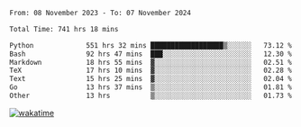 <!--START_SECTION:waka-->

```txt
From: 08 November 2023 - To: 07 November 2024

Total Time: 741 hrs 18 mins

Python             551 hrs 32 mins ██████████████████▒░░░░░░   73.12 %
Bash               92 hrs 47 mins  ███░░░░░░░░░░░░░░░░░░░░░░   12.30 %
Markdown           18 hrs 55 mins  ▓░░░░░░░░░░░░░░░░░░░░░░░░   02.51 %
TeX                17 hrs 10 mins  ▓░░░░░░░░░░░░░░░░░░░░░░░░   02.28 %
Text               15 hrs 25 mins  ▓░░░░░░░░░░░░░░░░░░░░░░░░   02.04 %
Go                 13 hrs 37 mins  ▒░░░░░░░░░░░░░░░░░░░░░░░░   01.81 %
Other              13 hrs          ▒░░░░░░░░░░░░░░░░░░░░░░░░   01.73 %
```

<!--END_SECTION:waka-->
[![wakatime](https://wakatime.com/badge/user/5f89a63a-5294-4958-ad30-2b3455e63f2a.svg)](https://wakatime.com/@5f89a63a-5294-4958-ad30-2b3455e63f2a)
